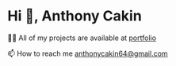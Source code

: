 # Hi 👋, Anthony Cakin

👨‍💻 All of my projects are available at [portfolio](https://cakineportfolio.com/)

📫 How to reach me anthonycakin64@gmail.com

